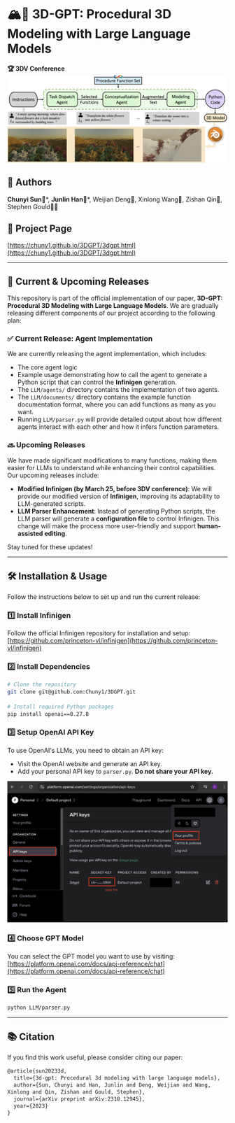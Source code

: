 # 🏔️🤖 3D-GPT: Procedural 3D Modeling with Large Language Models 

**🏆 3DV Conference**
![Paper Main Image](images/main.png)
## 👥 Authors

**Chunyi Sun👩**\*, **Junlin Han👱**\*, Weijian Deng👱, Xinlong Wang👱, Zishan Qin👩, Stephen Gould‍️👨‍🦱

## 🔗 Project Page

[https://chuny1.github.io/3DGPT/3dgpt.html](https://chuny1.github.io/3DGPT/3dgpt.html)

---

## 🚀 Current & Upcoming Releases

This repository is part of the official implementation of our paper, **3D-GPT: Procedural 3D Modeling with Large Language Models**. We are gradually releasing different components of our project according to the following plan:

### ✅ Current Release: Agent Implementation

We are currently releasing the agent implementation, which includes:

- The core agent logic
- Example usage demonstrating how to call the agent to generate a Python script that can control the **Infinigen** generation.
- The `LLM/agents/` directory contains the implementation of two agents.
- The `LLM/documents/` directory contains the example function documentation format, where you can add functions as many as you want.
- Running `LLM/parser.py` will provide detailed output about how different agents interact with each other and how it infers function parameters.

### 🔜 Upcoming Releases

We have made significant modifications to many functions, making them easier for LLMs to understand while enhancing their control capabilities. Our upcoming releases include:

- **Modified Infinigen (by March 25, before 3DV conference)**: We will provide our modified version of **Infinigen**, improving its adaptability to LLM-generated scripts.
- **LLM Parser Enhancement**: Instead of generating Python scripts, the LLM parser will generate a **configuration file** to control Infinigen. This change will make the process more user-friendly and support **human-assisted editing**.

Stay tuned for these updates!

---

## 🛠 Installation & Usage

Follow the instructions below to set up and run the current release:

### 1️⃣ Install Infinigen

Follow the official Infinigen repository for installation and setup: [https://github.com/princeton-vl/infinigen](https://github.com/princeton-vl/infinigen)

### 2️⃣ Install Dependencies

```bash
# Clone the repository
git clone git@github.com:Chuny1/3DGPT.git

# Install required Python packages
pip install openai==0.27.8
```

### 3️⃣ Setup OpenAI API Key

To use OpenAI's LLMs, you need to obtain an API key:

- Visit the OpenAI website and generate an API key.
- Add your personal API key to `parser.py`. **Do not share your API key.**

![api key](images/api_key.png)

### 4️⃣ Choose GPT Model

You can select the GPT model you want to use by visiting: [https://platform.openai.com/docs/api-reference/chat](https://platform.openai.com/docs/api-reference/chat)

### 5️⃣ Run the Agent

```bash
python LLM/parser.py
```
---

## 📚 Citation

If you find this work useful, please consider citing our paper:

```
@article{sun20233d,
  title={3d-gpt: Procedural 3d modeling with large language models},
  author={Sun, Chunyi and Han, Junlin and Deng, Weijian and Wang, Xinlong and Qin, Zishan and Gould, Stephen},
  journal={arXiv preprint arXiv:2310.12945},
  year={2023}
}
```

